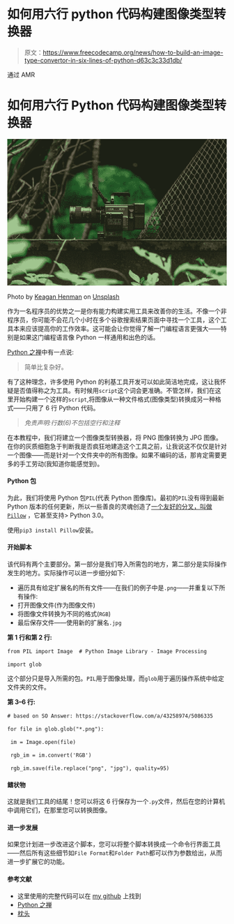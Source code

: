 # 如何用六行 python 代码构建图像类型转换器

> 原文：<https://www.freecodecamp.org/news/how-to-build-an-image-type-convertor-in-six-lines-of-python-d63c3c33d1db/>

通过 AMR

# 如何用六行 Python 代码构建图像类型转换器

![Wqg8dtilWWQd3TlCJxa7vyIAkJqGPnvLCmZJ](img/2d7eb65dd2df3f7a93dae3578a9eebaf.png)

Photo by [Keagan Henman](https://unsplash.com/photos/eifiZb9245c?utm_source=unsplash&utm_medium=referral&utm_content=creditCopyText) on [Unsplash](https://unsplash.com/search/photos/brevity?utm_source=unsplash&utm_medium=referral&utm_content=creditCopyText)

作为一名程序员的优势之一是你有能力构建实用工具来改善你的生活。不像一个非程序员，你可能不会花几个小时在多个谷歌搜索结果页面中寻找一个工具，这个工具本来应该提高你的工作效率。这可能会让你觉得了解一门编程语言更强大——特别是如果这门编程语言像 Python 一样通用和出色的话。

[Python 之禅](https://www.python.org/dev/peps/pep-0020/#id3)中有一点说:

> 简单比复杂好。

有了这种理念，许多使用 Python 的利基工具开发可以如此简洁地完成，这让我怀疑是否值得称之为工具。有时候用`script`这个词会更准确。不管怎样，我们在这里开始构建一个这样的`script`,将图像从一种文件格式(图像类型)转换成另一种格式——只用了 6 行 Python 代码。

> *免责声明:行数(6)不包括空行和注释*

在本教程中，我们将建立一个图像类型转换器，将 PNG 图像转换为 JPG 图像。在你的灰质细胞急于判断我是否疯狂地建造这个工具之前，让我说这不仅仅是针对一个图像——而是针对一个文件夹中的所有图像。如果不编码的话，那肯定需要更多的手工劳动(我知道你能感觉到)。

#### Python 包

为此，我们将使用 Python 包`PIL`(代表 Python 图像库)。最初的`PIL`没有得到最新 Python 版本的任何更新，所以一些善良的灵魂创造了[一个友好的分叉，叫做`Pillow`](https://python-pillow.org/) ，它甚至支持> Python 3.0。

使用`pip3 install Pillow`安装。

#### **开始脚本**

该代码有两个主要部分。第一部分是我们导入所需包的地方，第二部分是实际操作发生的地方。实际操作可以进一步细分如下:

*   遍历具有给定扩展名的所有文件——在我们的例子中是`.png`——并重复以下所有操作:
*   打开图像文件(作为图像文件)
*   将图像文件转换为不同的格式(`RGB`)
*   最后保存文件——使用新的扩展名`.jpg`

**第 1 行和第 2 行:**

```
from PIL import Image  # Python Image Library - Image Processing
```

```
import glob
```

这个部分只是导入所需的包。`PIL`用于图像处理，而`glob`用于遍历操作系统中给定文件夹的文件。

**第 3–6 行:**

```
# based on SO Answer: https://stackoverflow.com/a/43258974/5086335
```

```
for file in glob.glob("*.png"):
```

```
 im = Image.open(file)
```

```
 rgb_im = im.convert('RGB')
```

```
 rgb_im.save(file.replace("png", "jpg"), quality=95)
```

#### 鳍状物

这就是我们工具的结尾！您可以将这 6 行保存为一个`.py`文件，然后在您的计算机中调用它们，在那里您可以转换图像。

#### 进一步发展

如果您计划进一步改进这个脚本，您可以将整个脚本转换成一个命令行界面工具——然后所有这些细节如`File Format`和`Folder Path`都可以作为参数给出，从而进一步扩展它的功能。

#### **参考文献**

*   这里使用的完整代码可以在 [my github](https://github.com/amrrs/py_img_convertor) 上找到
*   [Python 之禅](https://www.python.org/dev/peps/pep-0020/#id3)
*   [枕头](https://python-pillow.org/)